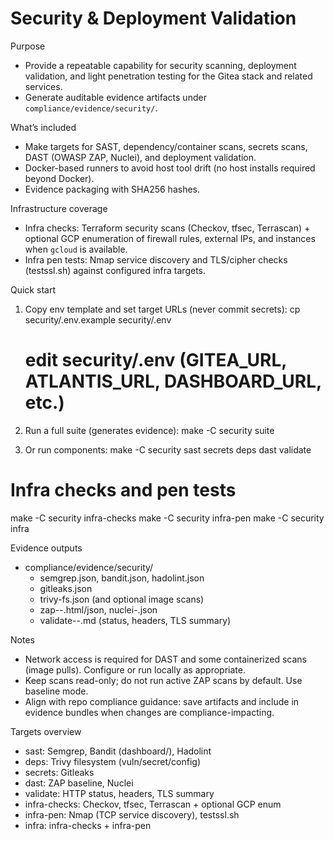 # Security & Deployment Validation

Purpose
- Provide a repeatable capability for security scanning, deployment validation, and light penetration testing for the Gitea stack and related services.
- Generate auditable evidence artifacts under `compliance/evidence/security/`.

What’s included
- Make targets for SAST, dependency/container scans, secrets scans, DAST (OWASP ZAP, Nuclei), and deployment validation.
- Docker-based runners to avoid host tool drift (no host installs required beyond Docker).
- Evidence packaging with SHA256 hashes.

Infrastructure coverage
- Infra checks: Terraform security scans (Checkov, tfsec, Terrascan) + optional GCP enumeration of firewall rules, external IPs, and instances when `gcloud` is available.
- Infra pen tests: Nmap service discovery and TLS/cipher checks (testssl.sh) against configured infra targets.

Quick start
1) Copy env template and set target URLs (never commit secrets):
   cp security/.env.example security/.env
   # edit security/.env (GITEA_URL, ATLANTIS_URL, DASHBOARD_URL, etc.)

2) Run a full suite (generates evidence):
   make -C security suite

3) Or run components:
 make -C security sast secrets deps dast validate
  # Infra checks and pen tests
  make -C security infra-checks
  make -C security infra-pen
  make -C security infra

Evidence outputs
- compliance/evidence/security/
  - semgrep.json, bandit.json, hadolint.json
  - gitleaks.json
  - trivy-fs.json (and optional image scans)
  - zap-<target>-<ts>.html/json, nuclei-<ts>.json
  - validate-<target>-<ts>.md (status, headers, TLS summary)

Notes
- Network access is required for DAST and some containerized scans (image pulls). Configure or run locally as appropriate.
- Keep scans read-only; do not run active ZAP scans by default. Use baseline mode.
- Align with repo compliance guidance: save artifacts and include in evidence bundles when changes are compliance-impacting.

Targets overview
- sast: Semgrep, Bandit (dashboard/), Hadolint
- deps: Trivy filesystem (vuln/secret/config)
- secrets: Gitleaks
- dast: ZAP baseline, Nuclei
- validate: HTTP status, headers, TLS summary
- infra-checks: Checkov, tfsec, Terrascan + optional GCP enum
- infra-pen: Nmap (TCP service discovery), testssl.sh
- infra: infra-checks + infra-pen
